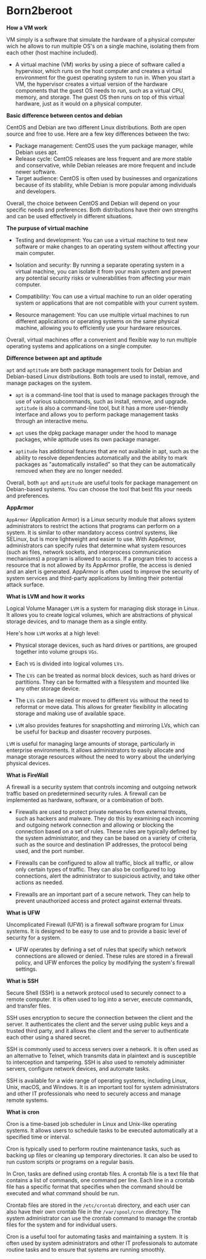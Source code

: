 # Born2beroot

**How a VM work**

VM simply is a software that simulate the hardware of a physical computer wich he allows to run multiple OS's on a single machine, isolating them from each other (host machine included).

- A virtual machine (VM) works by using a piece of software called a hypervisor, which runs on the host computer and creates a virtual environment for the guest operating system to run in. When you start a VM, the hypervisor creates a virtual version of the hardware components that the guest OS needs to run, such as a virtual CPU, memory, and storage. The guest OS then runs on top of this virtual hardware, just as it would on a physical computer.

**Basic difference between centos and debian**

CentOS and Debian are two different Linux distributions. Both are open source and free to use. Here are a few key differences between the two:

- Package management: CentOS uses the yum package manager, while Debian uses apt.
- Release cycle: CentOS releases are less frequent and are more stable and conservative, while Debian releases are more frequent and include newer software.
- Target audience: CentOS is often used by businesses and organizations because of its stability, while Debian is more popular among individuals and developers.

Overall, the choice between CentOS and Debian will depend on your specific needs and preferences. Both distributions have their own strengths and can be used effectively in different situations.

**The purpuse of virtual machine**

- Testing and development: You can use a virtual machine to test new software or make changes to an operating system without affecting your main computer.

- Isolation and security: By running a separate operating system in a virtual machine, you can isolate it from your main system and prevent any potential security risks or vulnerabilities from affecting your main computer.

- Compatibility: You can use a virtual machine to run an older operating system or applications that are not compatible with your current system.
- Resource management: You can use multiple virtual machines to run different applications or operating systems on the same physical machine, allowing you to efficiently use your hardware resources.

Overall, virtual machines offer a convenient and flexible way to run multiple operating systems and applications on a single computer.

**Difference between apt and aptitude**

`apt` and `aptitude` are both package management tools for Debian and Debian-based Linux distributions. Both tools are used to install, remove, and manage packages on the system.

- `apt` is a command-line tool that is used to manage packages through the use of various subcommands, such as install, remove, and upgrade. `aptitude` is also a command-line tool, but it has a more user-friendly interface and allows you to perform package management tasks through an interactive menu.

- `apt` uses the dpkg package manager under the hood to manage packages, while aptitude uses its own package manager.

- `aptitude` has additional features that are not available in apt, such as the ability to resolve dependencies automatically and the ability to mark packages as "automatically installed" so that they can be automatically removed when they are no longer needed.

Overall, both `apt` and `aptitude` are useful tools for package management on Debian-based systems. You can choose the tool that best fits your needs and preferences.

**AppArmor**

`AppArmor` (Application Armor) is a Linux security module that allows system administrators to restrict the actions that programs can perform on a system. It is similar to other mandatory access control systems, like SELinux, but is more lightweight and easier to use. With AppArmor, administrators can specify rules that determine what system resources (such as files, network sockets, and interprocess communication mechanisms) a program is allowed to access. If a program tries to access a resource that is not allowed by its AppArmor profile, the access is denied and an alert is generated. AppArmor is often used to improve the security of system services and third-party applications by limiting their potential attack surface.

**What is LVM and how it works**

Logical Volume Manager `LVM` is a system for managing disk storage in Linux. It allows you to create logical volumes, which are abstractions of physical storage devices, and to manage them as a single entity.

Here's how `LVM` works at a high level:

- Physical storage devices, such as hard drives or partitions, are grouped together into volume groups `VGs`.

- Each `VG` is divided into logical volumes `LVs`.

- The `LVs` can be treated as normal block devices, such as hard drives or partitions. They can be formatted with a filesystem and mounted like any other storage device.

- The `LVs` can be resized or moved to different `VGs` without the need to reformat or move data. This allows for greater flexibility in allocating storage and making use of available space.

- `LVM` also provides features for snapshotting and mirroring LVs, which can be useful for backup and disaster recovery purposes.

`LVM` is useful for managing large amounts of storage, particularly in enterprise environments. It allows administrators to easily allocate and manage storage resources without the need to worry about the underlying physical devices.

**What is FireWall**

A firewall is a security system that controls incoming and outgoing network traffic based on predetermined security rules. A firewall can be implemented as hardware, software, or a combination of both.

- Firewalls are used to protect private networks from external threats, such as hackers and malware. They do this by examining each incoming and outgoing network connection and allowing or blocking the connection based on a set of rules. These rules are typically defined by the system administrator, and they can be based on a variety of criteria, such as the source and destination IP addresses, the protocol being used, and the port number.

- Firewalls can be configured to allow all traffic, block all traffic, or allow only certain types of traffic. They can also be configured to log connections, alert the administrator to suspicious activity, and take other actions as needed.

- Firewalls are an important part of a secure network. They can help to prevent unauthorized access and protect against external threats.

**What is UFW**

Uncomplicated Firewall (UFW) is a firewall software program for Linux systems. It is designed to be easy to use and to provide a basic level of security for a system.

- UFW operates by defining a set of rules that specify which network connections are allowed or denied. These rules are stored in a firewall policy, and UFW enforces the policy by modifying the system's firewall settings.

**What is SSH**

Secure Shell (SSH) is a network protocol used to securely connect to a remote computer. It is often used to log into a server, execute commands, and transfer files.

SSH uses encryption to secure the connection between the client and the server. It authenticates the client and the server using public keys and a trusted third party, and it allows the client and the server to authenticate each other using a shared secret.

SSH is commonly used to access servers over a network. It is often used as an alternative to Telnet, which transmits data in plaintext and is susceptible to interception and tampering. SSH is also used to remotely administer servers, configure network devices, and automate tasks.

SSH is available for a wide range of operating systems, including Linux, Unix, macOS, and Windows. It is an important tool for system administrators and other IT professionals who need to securely access and manage remote systems.

**What is cron**

Cron is a time-based job scheduler in Linux and Unix-like operating systems. It allows users to schedule tasks to be executed automatically at a specified time or interval.

Cron is typically used to perform routine maintenance tasks, such as backing up files or cleaning up temporary directories. It can also be used to run custom scripts or programs on a regular basis.

In Cron, tasks are defined using crontab files. A crontab file is a text file that contains a list of commands, one command per line. Each line in a crontab file has a specific format that specifies when the command should be executed and what command should be run.

Crontab files are stored in the `/etc/crontab` directory, and each user can also have their own crontab file in the `/var/spool/cron` directory. The system administrator can use the crontab command to manage the crontab files for the system and for individual users.

Cron is a useful tool for automating tasks and maintaining a system. It is often used by system administrators and other IT professionals to automate routine tasks and to ensure that systems are running smoothly.




